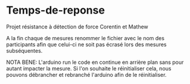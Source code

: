 # Temps-de-reponse
Projet résistance à détection de force Corentin et Mathew

A la fin chaque de mesures renommer le fichier avec le nom des participants afin que celui-ci ne soit pas écrasé lors des mesures subséquentes. 

NOTA BENE: L'arduino run le code en continue en arrière plan sans pour autant impacter la mesure. Si l'on souhaite le réinitialiser cela, nous pouvons débrancher et rebranché l'arduino afin de le réinitialiser. 
